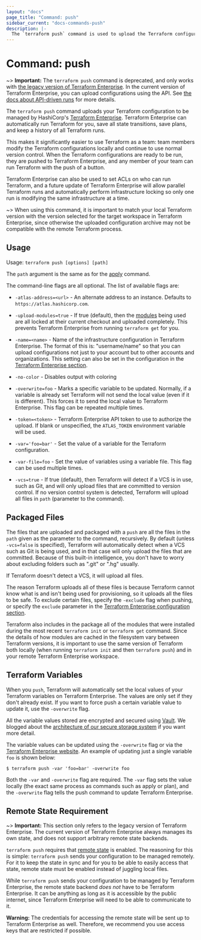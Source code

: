 ```yaml
---
layout: "docs"
page_title: "Command: push"
sidebar_current: "docs-commands-push"
description: |-
  The `terraform push` command is used to upload the Terraform configuration to HashiCorp's Terraform Enterprise service for automatically managing your infrastructure in the cloud.
---
```


# Command: push

~> **Important:** The `terraform push` command is deprecated, and only works with [the legacy version of Terraform Enterprise](/docs/enterprise-legacy/index.html). In the current version of Terraform Enterprise, you can upload configurations using the API. See [the docs about API-driven runs](/docs/enterprise/run/api.html) for more details.

The `terraform push` command uploads your Terraform configuration to
be managed by HashiCorp's [Terraform Enterprise](https://www.hashicorp.com/products/terraform/).
Terraform Enterprise can automatically run
Terraform for you, save all state transitions, save plans,
and keep a history of all Terraform runs.

This makes it significantly easier to use Terraform as a team: team
members modify the Terraform configurations locally and continue to
use normal version control. When the Terraform configurations are ready
to be run, they are pushed to Terraform Enterprise, and any member of your team can
run Terraform with the push of a button.

Terraform Enterprise can also be used to set ACLs on who can run Terraform, and a
future update of Terraform Enterprise will allow parallel Terraform runs and automatically
perform infrastructure locking so only one run is modifying the same
infrastructure at a time.

~> When using this command, it is important to match your local Terraform version with
   the version selected for the target workspace in Terraform Enterprise, since
   otherwise the uploaded configuration archive may not be compatible with the remote
   Terraform process.

## Usage

Usage: `terraform push [options] [path]`

The `path` argument is the same as for the
[apply](/docs/commands/apply.html) command.

The command-line flags are all optional. The list of available flags are:

* `-atlas-address=<url>` - An alternate address to an instance.
  Defaults to `https://atlas.hashicorp.com`.

* `-upload-modules=true` - If true (default), then the
  [modules](/docs/modules/index.html)
  being used are all locked at their current checkout and uploaded
  completely. This prevents Terraform Enterprise from running `terraform get`
  for you.

* `-name=<name>` - Name of the infrastructure configuration in Terraform Enterprise.
  The format of this is: "username/name" so that you can upload
  configurations not just to your account but to other accounts and
  organizations. This setting can also be set in the configuration
  in the
  [Terraform Enterprise section](/docs/configuration/terraform-enterprise.html).

* `-no-color` - Disables output with coloring


* `-overwrite=foo` - Marks a specific variable to be updated.
  Normally, if a variable is already set Terraform will not
  send the local value (even if it is different). This forces it to
  send the local value to Terraform Enterprise. This flag can be repeated multiple times.

* `-token=<token>` - Terraform Enterprise API token to use to authorize the upload.
  If blank or unspecified, the `ATLAS_TOKEN` environment variable
  will be used.

* `-var='foo=bar'` - Set the value of a variable for the Terraform configuration.

* `-var-file=foo` - Set the value of variables using a variable file. This flag
  can be used multiple times.


* `-vcs=true` - If true (default), then Terraform will detect if a VCS
  is in use, such as Git, and will only upload files that are committed to
  version control. If no version control system is detected, Terraform will
  upload all files in `path` (parameter to the command).

## Packaged Files

The files that are uploaded and packaged with a `push` are all the
files in the `path` given as the parameter to the command, recursively.
By default (unless `-vcs=false` is specified), Terraform will automatically
detect when a VCS such as Git is being used, and in that case will only
upload the files that are committed. Because of this built-in intelligence,
you don't have to worry about excluding folders such as ".git" or ".hg" usually.

If Terraform doesn't detect a VCS, it will upload all files.

The reason Terraform uploads all of these files is because Terraform
cannot know what is and isn't being used for provisioning, so it uploads
all the files to be safe. To exclude certain files, specify the `-exclude`
flag when pushing, or specify the `exclude` parameter in the
[Terraform Enterprise configuration section](/docs/configuration/terraform-enterprise.html).

Terraform also includes in the package all of the modules that were installed
during the most recent `terraform init` or `terraform get` command. Since the
details of how modules are cached in the filesystem vary between Terraform versions,
it is important to use the same version of Terraform both locally (when running
`terraform init` and then `terraform push`) and in your remote Terraform Enterprise
workspace.

## Terraform Variables

When you `push`, Terraform will automatically set the local values of
your Terraform variables on Terraform Enterprise. The values are only set if they
don't already exist. If you want to force push a certain
variable value to update it, use the `-overwrite` flag.

All the variable values stored are encrypted and secured
using [Vault](https://www.vaultproject.io). We blogged about the
[architecture of our secure storage system](https://www.hashicorp.com/blog/how-atlas-uses-vault-for-managing-secrets.html) if you want more detail.

The variable values can be updated using the `-overwrite` flag or via
the [Terraform Enterprise website](https://www.hashicorp.com/products/terraform/). An example of updating
just a single variable `foo` is shown below:

```shell
$ terraform push -var 'foo=bar' -overwrite foo
```

Both the `-var` and `-overwrite` flag are required. The `-var` flag
sets the value locally (the exact same process as commands such as apply
or plan), and the `-overwrite` flag tells the push command to update Terraform Enterprise.

## Remote State Requirement

~> **Important:** This section only refers to the legacy version of Terraform Enterprise. The current version of Terraform Enterprise always manages its own state, and does not support arbitrary remote state backends.

`terraform push` requires that
[remote state](/docs/state/remote.html)
is enabled. The reasoning for this is simple: `terraform push` sends your
configuration to be managed remotely. For it to keep the state in sync
and for you to be able to easily access that state, remote state must
be enabled instead of juggling local files.

While `terraform push` sends your configuration to be managed by Terraform Enterprise,
the remote state backend _does not_ have to be Terraform Enterprise. It can be anything
as long as it is accessible by the public internet, since Terraform Enterprise will need
to be able to communicate to it.

**Warning:** The credentials for accessing the remote state will be
sent up to Terraform Enterprise as well. Therefore, we recommend you use access keys
that are restricted if possible.
